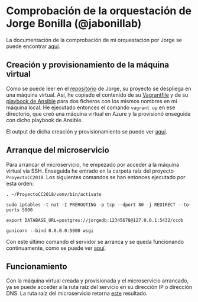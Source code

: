# Comprobación de la orquestación de Jorge Bonilla (@jabonillab)

La documentación de la comprobación de mi orquestación por Jorge se puede encontrar [aquí]().

## Creación y provisionamiento de la máquina virtual

Como se puede leer en el [repositorio](https://github.com/jabonillab/ProyectoCC2018#pruebas-y-test) de Jorge, su proyecto se despliega en una máquina virtual. Así, he copiado el contenido de su [Vagrantfile]() y de su [playbook de Ansible]() para dos ficheros con los mismos nombres en mi máquina local. He ejecutado entonces el comando `vagrant up` en ese directorio, que creó una máquina virtual en Azure y la provisionó enseguida con dicho playbook de Ansible.

El output de dicha creación y provisionamiento se puede ver [aquí](https://github.com/migueldgoncalves/CCproj_1819/blob/master/docs/Comprobacion_Hito5/images_provision_MiguelGoncalves_3/Creacion_provisionamiento.png).

## Arranque del microservicio

Para arrancar el microservicio, he empezado por acceder a la máquina virtual vía SSH. Enseguida he entrado en la carpeta raíz del proyecto `ProyectoCC2018`. Los siguientes comandos se han entonces ejecutado por esta orden:

```
. ~/ProyectoCC2018/venv/bin/activate
```

```
sudo iptables -t nat -I PREROUTING -p tcp --dport 80 -j REDIRECT --to-ports 5000
```

```
export DATABASE_URL=postgres://jorgedb:12345678@127.0.0.1:5432/ccdb
```

```
gunicorn --bind 0.0.0.0:5000 wsgi
```

Con este último comando el servidor se arranca y se queda funcionando continuamente, como se puede ver [aquí](https://github.com/migueldgoncalves/CCproj_1819/blob/master/docs/Comprobacion_Hito5/images_provision_MiguelGoncalves_3/Arranque.png).

## Funcionamiento

Con la máquina virtual creada y provisionada y el microservicio arrancado, ya se puede acceder a la ruta raíz del servicio en su dirección IP o dirección DNS. La ruta raíz del microservicio retorna [este](https://github.com/migueldgoncalves/CCproj_1819/blob/master/docs/Comprobacion_Hito5/images_provision_MiguelGoncalves_3/Funcionamiento.png) resultado.
